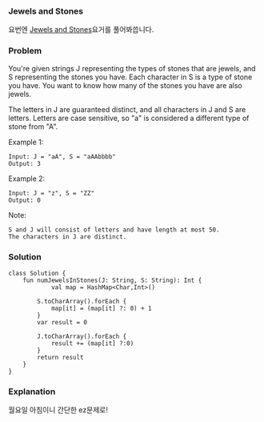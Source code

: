 ### Jewels and Stones



요번엔 [Jewels and Stones](https://leetcode.com/problems/jewels-and-stones/)요거를 풀어봐씁니다.

### Problem
You're given strings J representing the types of stones that are jewels, and S representing the stones you have.  Each character in S is a type of stone you have.  You want to know how many of the stones you have are also jewels.

The letters in J are guaranteed distinct, and all characters in J and S are letters. Letters are case sensitive, so "a" is considered a different type of stone from "A".

Example 1:

```
Input: J = "aA", S = "aAAbbbb"
Output: 3
```

Example 2:

```
Input: J = "z", S = "ZZ"
Output: 0
```

Note:

```
S and J will consist of letters and have length at most 50.
The characters in J are distinct.
```

### Solution

```
class Solution {
    fun numJewelsInStones(J: String, S: String): Int {
            val map = HashMap<Char,Int>()

        S.toCharArray().forEach {
            map[it] = (map[it] ?: 0) + 1
        }
        var result = 0

        J.toCharArray().forEach { 
            result += (map[it] ?:0) 
        }
        return result
    }
}

```

### Explanation

월요일 아침이니 간단한 ez문제로!